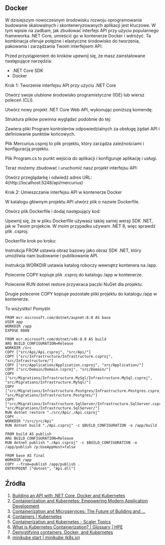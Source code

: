 ## Docker


W dzisiejszym nowoczesnym środowisku rozwoju oprogramowania budowanie skalowalnych i skonteneryzowanych aplikacji jest kluczowe. W tym wpisie na zadbam, jak zbudować interfejs API przy użyciu popularnego frameworka .NET Core, umieścić go w kontenerze Docker i wdrożyć. Ta kombinacja oferuje potężne i elastyczne środowisko do tworzenia, pakowania i zarządzania Twoim interfejsem API. 

Przed przystąpieniem do kroków upewnij się, że masz zainstalowane następujące narzędzia: 

* .NET Core SDK 
* Docker 


Krok 1: Tworzenie interfejsu API przy użyciu .NET Core 

 Otwórz swoje ulubione środowisko programistyczne (IDE) lub wiersz poleceń (CLI). 
 
 Utwórz nowy projekt .NET Core Web API, wykonując poniższą komendę: 
 
 Struktura plików powinna wyglądać podobnie do tej: 
 
 Zawiera pliki Program kontrolerów odpowiedzialnych za obsługę żądań API i definiowanie punktów końcowych. 
 
 Plik Mercurius.csproj to plik projektu, który zarządza zależnościami i konfiguracją projektu. 
 
 Plik Program.cs to punkt wejścia do aplikacji i konfiguruje aplikację i usługi. 
 
 Teraz możemy zbudować i uruchomić nasz projekt interfejsu API: 

Otwórz przeglądarkę i odwiedź adres URL: 4(http://localhost:5248/api/mercurius) 

Krok 2: Umieszczanie interfejsu API w kontenerze Docker 

 W katalogu głównym projektu API utwórz plik o nazwie Dockerfile. 
 
 Otwórz plik Dockerfile i dodaj następujący kod: 
 
 Upewnij się, że w pliku Dockerfile używasz takiej samej wersji SDK .NET, jak w Twoim projekcie. W moim przypadku używam .NET 8, więc sprawdź plik .csproj. 
 
 Dockerfile krok po kroku: 
 
 Instrukcja FROM ustawia obraz bazowy jako obraz SDK .NET, który umożliwia nam budowanie i publikowanie API. 
 
 Instrukcja WORKDIR ustawia katalog roboczy wewnątrz kontenera na /app. 
 
 Polecenie COPY kopiuje plik .csproj do katalogu /app w kontenerze. 
 
 Polecenie RUN dotnet restore przywraca paczki NuGet dla projektu. 
 
 Drugie polecenie COPY kopiuje pozostałe pliki projektu do katalogu /app w kontenerze. 
 
 To wszystko! Pomyśln 

```
FROM mcr.microsoft.com/dotnet/aspnet:8.0 AS base
USER app
WORKDIR /app
EXPOSE 8080

FROM mcr.microsoft.com/dotnet/sdk:8.0 AS build
ARG BUILD_CONFIGURATION=Release
WORKDIR /src
COPY ["src/Api/Api.csproj", "src/Api/"]
COPY ["src/Infrastructure/Infrastructure.csproj", "src/Infrastructure/"]
COPY ["src/Application/Application.csproj", "src/Application/"]
COPY ["src/Domain/Domain.csproj", "src/Domain/"]
COPY ["src/Migrations/Infrastructure.MySql/Infrastructure.MySql.csproj", "src/Migrations/Infrastructure.MySql/"]
COPY ["src/Migrations/Infrastructure.Postgres/Infrastructure.Postgres.csproj", "src/Migrations/Infrastructure.Postgres/"]
COPY ["src/Migrations/Infrastructure.SqlServer/Infrastructure.SqlServer.csproj", "src/Migrations/Infrastructure.SqlServer/"]
RUN dotnet restore "./src/Api/./Api.csproj"
COPY . .
WORKDIR "/src/src/Api"
RUN dotnet build "./Api.csproj" -c $BUILD_CONFIGURATION -o /app/build

FROM build AS publish
ARG BUILD_CONFIGURATION=Release
RUN dotnet publish "./Api.csproj" -c $BUILD_CONFIGURATION -o /app/publish /p:UseAppHost=false

FROM base AS final
WORKDIR /app
COPY --from=publish /app/publish .
ENTRYPOINT ["dotnet", "Api.dll"]

```



## Źródła 
1. [Building an API with .NET Core, Docker and Kubernetes](https://medium.com/@josesousa8/building-an-api-with-net-core-docker-and-kubernetes-aa3e02add0c) 
2. [Containerization and Kubernetes: Empowering Modern Application Development](https://www.wwt.com/blog/containerization-and-kubernetes-empowering-modern-application-development) 
3. [Containerization and Microservices: The Future of Building and ...](https://dev.to/kingsley/containerization-and-microservices-the-future-of-building-and-deploying-modern-applications-1pia) 
4. [Containers | Kubernetes](https://kubernetes.io/docs/concepts/containers/) 
5. [Containerization and Kubernetes - Scaler Topics](https://www.scaler.com/topics/kubernetes/kubernetes-containerization/) 
6. [What is Kubernetes Containerization? | Glossary | HPE](https://www.hpe.com/us/en/what-is/kubernetes-containerization.html) 
7. [Demystifying containers, Docker, and Kubernetes](https://cloudblogs.microsoft.com/opensource/2019/07/15/how-to-get-started-containers-docker-kubernetes/)
8. [minikube start | minikube (k8s.io)](https://minikube.sigs.k8s.io/docs/start/) 

 



